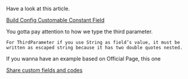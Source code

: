 Have a look at this article.

[Build Config Customable Constant Field](https://tegarsuganda.medium.com/build-config-customable-constant-field-686d6495c06a)  

You gotta pay attention to  how we type the third parameter.

`For ThirdParameter if you use String as field’s value, it must be written as escaped string because it has two double quotes nested.`

If you wanna have an example based on Official Page, this one

[Share custom fields and codes](https://developer.android.com/studio/build/gradle-tips#share-custom-fields-and-resource-values-with-your-app-code)

